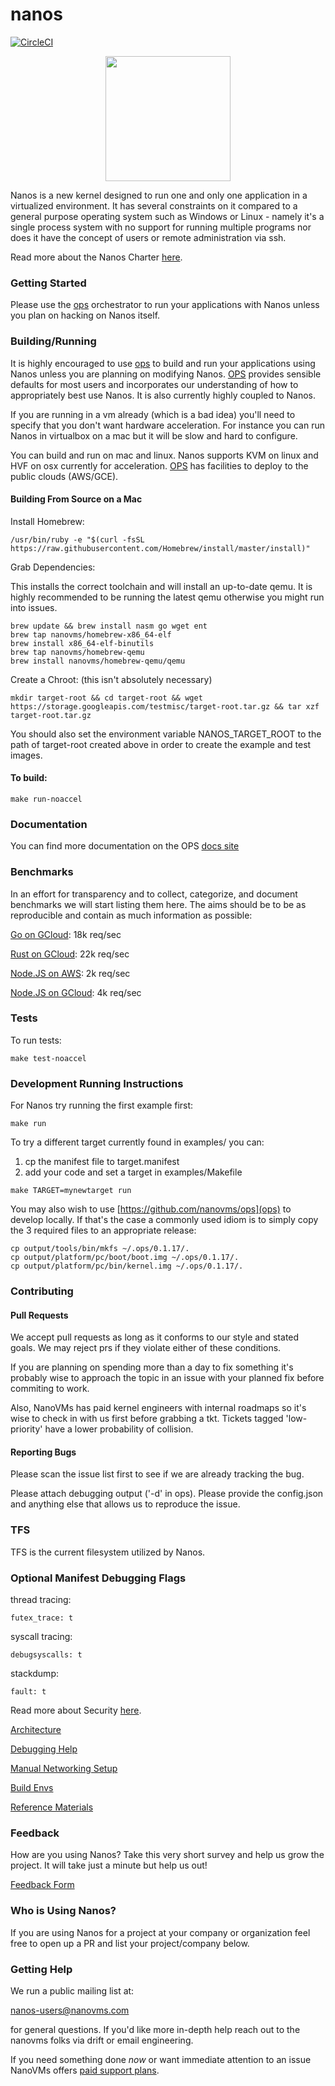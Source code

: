 # nanos

[![CircleCI](https://circleci.com/gh/nanovms/nanos.svg?style=svg)](https://circleci.com/gh/nanovms/nanos)

<p align="center">
  <img src="https://repository-images.githubusercontent.com/115159616/44eb1980-a6f4-11e9-9e7b-df7adf662967" style="width:200px;"/>
</p>

Nanos is a new kernel designed to run one and only one application in a
virtualized environment. It has several constraints on it compared to a
general purpose operating system such as Windows or Linux - namely it's
a single process system with no support for running multiple programs
nor does it have the concept of users or remote administration via ssh.

Read more about the Nanos Charter [here](CHARTER.md).

### Getting Started

Please use the [ops](https://ops.city) orchestrator to run your applications with Nanos unless you plan on hacking on Nanos itself.

### Building/Running

It is highly encouraged to use [ops](https://github.com/nanovms/ops) to build and run your applications using Nanos unless you are planning
on modifying Nanos. [OPS](https://ops.city) provides sensible defaults for most users and
incorporates our understanding of how to appropriately best use Nanos.
It is also currently highly coupled to Nanos.

If you are running in a vm already (which is a bad idea) you'll need to specify
that you don't want hardware acceleration. For instance you can run
Nanos in virtualbox on a mac but it will be slow and hard to configure.

You can build and run on mac and linux. Nanos supports KVM on linux and
HVF on osx currently for acceleration. [OPS](https://ops.city) has facilities to deploy to
the public clouds (AWS/GCE).

#### Building From Source on a Mac

Install Homebrew:
```
/usr/bin/ruby -e "$(curl -fsSL https://raw.githubusercontent.com/Homebrew/install/master/install)"
```

Grab Dependencies:

This installs the correct toolchain and will install an up-to-date qemu.
It is highly recommended to be running the latest qemu otherwise you
might run into issues.

```
brew update && brew install nasm go wget ent
brew tap nanovms/homebrew-x86_64-elf
brew install x86_64-elf-binutils
brew tap nanovms/homebrew-qemu
brew install nanovms/homebrew-qemu/qemu
```

Create a Chroot:
(this isn't absolutely necessary)
```
mkdir target-root && cd target-root && wget
https://storage.googleapis.com/testmisc/target-root.tar.gz && tar xzf target-root.tar.gz
```
You should also set the environment variable NANOS_TARGET_ROOT to the path of 
target-root created above in order to create the example and test images.

#### To build:
```
make run-noaccel
```

### Documentation

You can find more documentation on the OPS [docs site](https://nanovms.gitbook.io/ops/)

### Benchmarks

In an effort for transparency and to collect, categorize, and document
benchmarks we will start listing them here. The aims should be to be as
reproducible and contain as much information as possible:

[Go on GCloud](https://github.com/nanovms/nanos/wiki/go_gcloud): 18k req/sec

[Rust on GCloud](https://github.com/nanovms/nanos/wiki/rust_gcloud): 22k req/sec

[Node.JS on AWS](https://github.com/nanovms/nanos/wiki/nodejs_aws): 2k req/sec

[Node.JS on GCloud](https://github.com/nanovms/nanos/wiki/nodejs_gcloud): 4k req/sec

### Tests

To run tests:
```
make test-noaccel
```

### Development Running Instructions

For Nanos try running the first example first:
```
make run
```

To try a different target currently found in examples/ you can:

1) cp the manifest file to target.manifest
2) add your code and set a target in examples/Makefile

```
make TARGET=mynewtarget run
```

You may also wish to use [https://github.com/nanovms/ops](ops) to
develop locally. If that's the case a commonly used idiom is to simply
copy the 3 required files to an appropriate release:

```
cp output/tools/bin/mkfs ~/.ops/0.1.17/.
cp output/platform/pc/boot/boot.img ~/.ops/0.1.17/.
cp output/platform/pc/bin/kernel.img ~/.ops/0.1.17/.
```

### Contributing

#### Pull Requests

We accept pull requests as long as it conforms to our style and stated
goals. We may reject prs if they violate either of these conditions.

If you are planning on spending more than a day to fix something
it's probably wise to approach the topic in an issue with your planned
fix before commiting to work.

Also, NanoVMs has paid kernel engineers with internal roadmaps so it's
wise to check in with us first before grabbing a tkt. Tickets tagged
'low-priority' have a lower probability of collision.

#### Reporting Bugs

Please scan the issue list first to see if we are already tracking the
bug.

Please attach debugging output ('-d' in ops). Please provide the
config.json and anything else that allows us to reproduce the issue.

### TFS

TFS is the current filesystem utilized by Nanos.

### Optional Manifest Debugging Flags

thread tracing:

```
futex_trace: t
```

syscall tracing:

```
debugsyscalls: t
```

stackdump:

```
fault: t
```

Read more about Security [here](SECURITY.md).

[Architecture](https://github.com/nanovms/nanos/wiki/Architecture)

[Debugging Help](https://github.com/nanovms/nanos/wiki/debugging)

[Manual Networking Setup](https://github.com/nanovms/nanos/wiki/networking-setup)

[Build Envs](https://github.com/nanovms/nanos/wiki/Build-Envs)

[Reference Materials](https://github.com/nanovms/nanos/wiki/reference-materials)

### Feedback

How are you using Nanos? Take this very short survey and help us grow
the project. It will take just a minute but help us out!

[Feedback Form](https://ian377411.typeform.com/to/nm0soI)

### Who is Using Nanos?

If you are using Nanos for a project at your company or organization
feel free to open up a PR and list your project/company below.

### Getting Help

We run a public mailing list at:

  nanos-users@nanovms.com

for general questions. If you'd like more in-depth help reach out to the
nanovms folks via drift or email engineering.

If you need something done *now* or want immediate attention to an issue
NanoVMs offers [paid support plans](https://nanovms.com/services/subscription).
